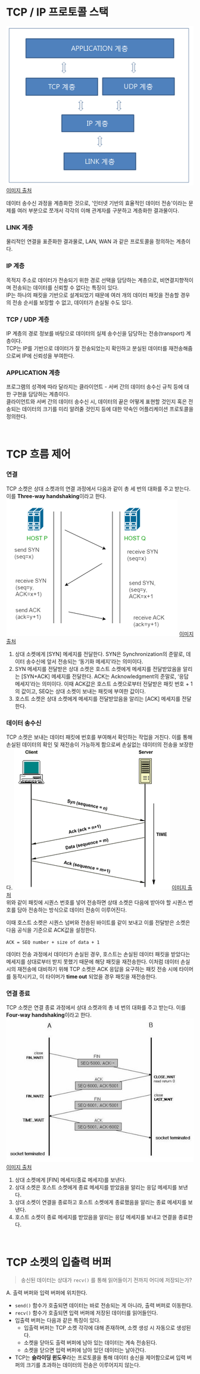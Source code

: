 # TCP / IP 프로토콜 스택

![TCP/IP protocol stack](/jimin/notes/images/tcpstack.png)
[이미지 출처](https://taesun1114.tistory.com/entry/TCP-IP-%ED%94%84%EB%A1%9C%ED%86%A0%EC%BD%9C-%EC%8A%A4%ED%83%9D)

데이터 송수신 과정을 계층화한 것으로, '인터넷 기반의 효율적인 데이터 전송'이라는 문제를 여러 부분으로 쪼개서 각각의 이해 관계자를 구분하고 계층화한 결과물이다.

### LINK 계층

물리적인 연결을 표준화한 결과물로, LAN, WAN 과 같은 프로토콜을 정의하는 계층이다.

### IP 계층

목적지 주소로 데이터가 전송되기 위한 경로 선택을 담당하는 계층으로, 비연결지향적이며 전송되는 데이터를 신뢰할 수 없다는 특징이 있다.
<br />
IP는 하나의 패킷을 기반으로 설계되었기 때문에 여러 개의 데이터 패킷을 전송할 경우의 전송 순서를 보장할 수 없고, 데이터가 손실될 수도 있다.

### TCP / UDP 계층

IP 계층의 경로 정보를 바탕으로 데이터의 실제 송수신을 담당하는 전송(transport) 계층이다.
<br />
TCP는 IP를 기반으로 데이터가 잘 전송되었는지 확인하고 분실된 데이터를 재전송해줌으로써 IP에 신뢰성을 부여한다.

### APPLICATION 계층

프로그램의 성격에 따라 달라지는 클라이언트 - 서버 간의 데이터 송수신 규칙 등에 대한 구현을 담당하는 계층이다.
<br />
클라이언트와 서버 간의 데이터 송수신 시, 데이터의 끝은 어떻게 표현할 것인지 혹은 전송되는 데이터의 크기를 미리 알려줄 것인지 등에 대한 약속인 어플리케이션 프로토콜을 정의한다.

<br />

# TCP 흐름 제어

### 연결

TCP 소켓은 상대 소켓과의 연결 과정에서 다음과 같이 총 세 번의 대화를 주고 받는다. 이를 **Three-way handshaking**이라고 한다.
![TCP Connection](/jimin/notes/images/tcp_connection.png)
[이미지 출처](https://www.geeksforgeeks.org/tcp-3-way-handshake-process/)

1. 상대 소켓에게 [SYN] 메세지를 전달한다. SYN은 Synchronization의 준말로, 데이터 송수신에 앞서 전송되는 ‘동기화 메세지’라는 의미이다.
2. SYN 메세지를 전달받은 상대 소켓은 호스트 소켓에게 메세지를 전달받았음을 알리는 [SYN+ACK] 메세지를 전달한다. ACK는 Acknowledgment의 준말로, ‘응답 메세지’라는 의미이다. 이때 ACK값은 호스트 소켓으로부터 전달받은 패킷 번호 + 1의 값이고, SEQ는 상대 소켓이 보내는 패킷에 부여한 값이다.
3. 호스트 소켓은 상대 소켓에게 메세지를 전달받았음을 알리는 [ACK] 메세지를 전달한다.

### 데이터 송수신

TCP 소켓은 보내는 데이터 패킷에 번호를 부여해서 확인하는 작업을 거친다. 이를 통해 손실된 데이터의 확인 및 재전송이 가능하게 함으로써 손실없는 데이터의 전송을 보장한다.
![TCP data transfer](/jimin/notes/images/tcp_data_transfer.gif)
[이미지 출처](https://www.technologyuk.net/computing/computer-networks/internet/transport-layer-protocols.shtml#ID01)
<br />
위와 같이 패킷에 시퀀스 번호를 넣어 전송하면 상태 소켓은 다음에 받아야 할 시퀀스 번호를 담아 전송하는 방식으로 데이터 전송이 이루어진다.

이때 호스트 소켓은 시퀀스 넘버와 전송된 바이트를 같이 보내고 이를 전달받은 소켓은 다음 공식을 기준으로 ACK값을 설정한다.

`ACK = SEQ number + size of data + 1`

데이터 전송 과정에서 데이터가 손실된 경우, 호스트는 손실된 데이터 패킷을 받았다는 메세지를 상대로부터 받지 못했기 때문에 해당 패킷을 재전송한다. 이처럼 데이터 손실 시의 재전송에 대비하기 위해 TCP 소켓은 ACK 응답을 요구하는 패킷 전송 시에 타이머를 동작시키고, 이 타이머가 **time out** 되었을 경우 패킷을 재전송한다.

### 연결 종료

TCP 소켓은 연결 종료 과정에서 상대 소켓과의 총 네 번의 대화를 주고 받는다. 이를 **Four-way handshaking**이라고 한다.
![TCP close](/jimin/notes/images/tcp_close.jpeg)
[이미지 출처](https://sh-safer.tistory.com/146)

1. 상대 소켓에게 [FIN] 메세지(종료 메세지)를 보낸다.
2. 상대 소켓은 호스트 소켓에게 종료 메세지를 받았음을 알리는 응답 메세지를 보낸다.
3. 상대 소켓이 연결을 종료하고 호스트 소켓에게 종료했음을 알리는 종료 메세지를 보낸다.
4. 호스트 소켓이 종료 메세지를 받았음을 알리는 응답 메세지를 보내고 연결을 종료한다.

<br />

# TCP 소켓의 입출력 버퍼

> 송신된 데이터는 상대가 `recv()` 를 통해 읽어들이기 전까지 어디에 저장되는가?

A. 출력 버퍼와 입력 버퍼에 위치한다.

- `send()` 함수가 호출되면 데이터는 바로 전송되는 게 아니라, 출력 버퍼로 이동한다.
- `recv()` 함수가 호출되면 입력 버퍼에 저장된 데이터를 읽어들인다.
- 입출력 버퍼는 다음과 같은 특징이 있다.
  - 입출력 버퍼는 TCP 소켓 각각에 대해 존재하며, 소켓 생성 시 자동으로 생성된다.
  - 소켓을 닫아도 출력 버퍼에 남아 있는 데이터는 계속 전송된다.
  - 소켓을 닫으면 입력 버퍼에 남아 있던 데이터는 날아간다.
- TCP는 **슬라이딩 윈도우**라는 프로토콜을 통해 데이터 송신을 제어함으로써 입력 버퍼의 크기를 초과하는 데이터의 전송은 이루어지지 않는다.
